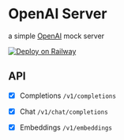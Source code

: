 # OpenAI Server
a simple [OpenAI](https://openai.com) mock server 

[![Deploy on Railway](https://railway.app/button.svg)](https://railway.app/template/uG5r1-?referralCode=ai)

## API

- [x] Completions `/v1/completions`
- [x] Chat `/v1/chat/completions`
- [x] Embeddings `/v1/embeddings`

